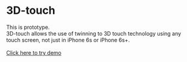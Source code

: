 # 3D-touch
This is prototype.
<br/>
3D-touch allows the use of twinning to 3D touch technology using any touch screen, not just in iPhone 6s or iPhone 6s+.
<br/><br/>
<a href="http://touch.crabby.pl/" target="_blank">Click here to try demo</a>
